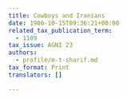 ```yaml
---
title: Cowboys and Iranians
date: 1986-10-15T09:36:21+00:00
related_tax_publication_term:
  - 1109
tax_issue: AGNI 23
authors:
  - profile/m-t-sharif.md
tax_format: Print
translators: []

---
```

